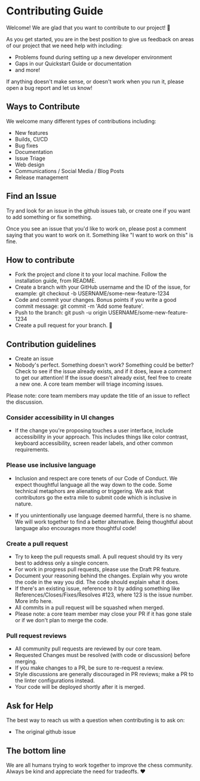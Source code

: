 # Contributing Guide

Welcome! We are glad that you want to contribute to our project! 💖

As you get started, you are in the best position to give us feedback on areas of
our project that we need help with including:

- Problems found during setting up a new developer environment
- Gaps in our Quickstart Guide or documentation
- and more!

If anything doesn't make sense, or doesn't work when you run it, please open a
bug report and let us know!

## Ways to Contribute

We welcome many different types of contributions including:

- New features
- Builds, CI/CD
- Bug fixes
- Documentation
- Issue Triage
- Web design
- Communications / Social Media / Blog Posts
- Release management

## Find an Issue

Try and look for an issue in the github issues tab, or create one if you want to add something or fix something.

Once you see an issue that you'd like to work on, please post a comment saying
that you want to work on it. Something like "I want to work on this" is fine.

## How to contribute

- Fork the project and clone it to your local machine. Follow the installation guide, from README.
- Create a branch with your GitHub username and the ID of the issue, for example: git checkout -b USERNAME/some-new-feature-1234
- Code and commit your changes. Bonus points if you write a good commit message: git commit -m 'Add some feature'.
- Push to the branch: git push -u origin USERNAME/some-new-feature-1234
- Create a pull request for your branch. 🎉

## Contribution guidelines

- Create an issue
- Nobody's perfect. Something doesn't work? Something could be better? Check to see if the issue already exists, and if it does, leave a comment to get our attention! If the issue doesn't already exist, feel free to create a new one. A core team member will triage incoming issues.

Please note: core team members may update the title of an issue to reflect the discussion.

### Consider accessibility in UI changes

- If the change you're proposing touches a user interface, include accessibility in your approach. This includes things like color contrast, keyboard accessibility, screen reader labels, and other common requirements.

### Please use inclusive language

- Inclusion and respect are core tenets of our Code of Conduct. We expect thoughtful language all the way down to the code. Some technical metaphors are alienating or triggering. We ask that contributors go the extra mile to submit code which is inclusive in nature.

- If you unintentionally use language deemed harmful, there is no shame. We will work together to find a better alternative. Being thoughtful about language also encourages more thoughtful code!

### Create a pull request

- Try to keep the pull requests small. A pull request should try its very best to address only a single concern.
- For work in progress pull requests, please use the Draft PR feature.
- Document your reasoning behind the changes. Explain why you wrote the code in the way you did. The code should explain what it does.
- If there's an existing issue, reference to it by adding something like References/Closes/Fixes/Resolves #123, where 123 is the issue number. More info here.
- All commits in a pull request will be squashed when merged.
- Please note: a core team member may close your PR if it has gone stale or if we don't plan to merge the code.

### Pull request reviews

- All community pull requests are reviewed by our core team.
- Requested Changes must be resolved (with code or discussion) before merging.
- If you make changes to a PR, be sure to re-request a review.
- Style discussions are generally discouraged in PR reviews; make a PR to the linter configurations instead.
- Your code will be deployed shortly after it is merged.

## Ask for Help

The best way to reach us with a question when contributing is to ask on:

- The original github issue

## The bottom line

We are all humans trying to work together to improve the chess community. Always be kind and appreciate the need for tradeoffs. ❤️
